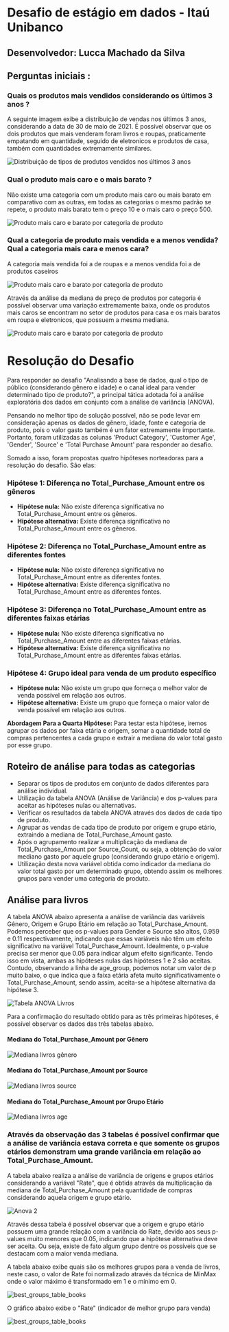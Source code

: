 # Desafio de estágio em dados - Itaú Unibanco

## Desenvolvedor: Lucca Machado da Silva


## Perguntas iniciais :

### Quais os produtos mais vendidos considerando os últimos 3 anos ? 

A seguinte imagem exibe a distribuição de vendas nos últimos 3 anos, considerando a data de 30 de maio de 2021. É possível observar que os dois produtos que mais venderam foram livros e roupas, praticamente empatando em quantidade, seguido de eletronicos e produtos de casa, também com quantidades extremamente similares.

![Distribuição de tipos de produtos vendidos nos últimos 3 anos](imgs/1.png)


### Qual o produto mais caro e o mais barato ?

Não existe uma categoria com um produto mais caro ou mais barato em comparativo com as outras, em todas as categorias o mesmo padrão se repete, o produto mais barato tem o preço 10 e o mais caro o preço 500.

![Produto mais caro e barato por categoria de produto](imgs/2.png)

### Qual a categoria de produto mais vendida e a menos vendida? Qual a categoria mais cara e menos cara?

A categoria mais vendida foi a de roupas e a menos vendida foi a de produtos caseiros

![Produto mais caro e barato por categoria de produto](imgs/3.png)

Através da análise da mediana de preço de produtos por categoria é possível observar uma variação extremamente baixa, onde os produtos mais caros se encontram no setor de produtos para casa e os mais baratos em roupa e eletronicos, que possuem a mesma mediana.

![Produto mais caro e barato por categoria de produto](imgs/4.png)


# Resolução do Desafio

Para responder ao desafio "Analisando a base de dados, qual o tipo de público (considerando gênero e idade) e o canal ideal para vender determinado tipo de produto?", a principal tática adotada foi a análise exploratória dos dados em conjunto com a análise de variância (ANOVA).

Pensando no melhor tipo de solução possível, não se pode levar em consideração apenas os dados de gênero, idade, fonte e categoria de produto, pois o valor gasto também é um fator extremamente importante. Portanto, foram utilizadas as colunas 'Product Category', 'Customer Age', 'Gender', 'Source' e 'Total Purchase Amount' para responder ao desafio.

Somado a isso, foram propostas quatro hipóteses norteadoras para a resolução do desafio. São elas:

### Hipótese 1: Diferença no Total_Purchase_Amount entre os gêneros

- **Hipótese nula:** Não existe diferença significativa no Total_Purchase_Amount entre os gêneros.
- **Hipótese alternativa:** Existe diferença significativa no Total_Purchase_Amount entre os gêneros.

### Hipótese 2: Diferença no Total_Purchase_Amount entre as diferentes fontes

- **Hipótese nula:** Não existe diferença significativa no Total_Purchase_Amount entre as diferentes fontes.
- **Hipótese alternativa:** Existe diferença significativa no Total_Purchase_Amount entre as diferentes fontes.

### Hipótese 3: Diferença no Total_Purchase_Amount entre as diferentes faixas etárias

- **Hipótese nula:** Não existe diferença significativa no Total_Purchase_Amount entre as diferentes faixas etárias.
- **Hipótese alternativa:** Existe diferença significativa no Total_Purchase_Amount entre as diferentes faixas etárias.

### Hipótese 4: Grupo ideal para venda de um produto específico

- **Hipótese nula:** Não existe um grupo que forneça o melhor valor de venda possível em relação aos outros.
- **Hipótese alternativa:** Existe um grupo que forneça o maior valor de venda possível em relação aos outros.

**Abordagem Para a Quarta Hipótese:** Para testar esta hipótese, iremos agrupar os dados por faixa etária e origem, somar a quantidade total de compras pertencentes a cada grupo e extrair a mediana do valor total gasto por esse grupo.

## Roteiro de análise para todas as categorias

- Separar os tipos de produtos em conjunto de dados diferentes para análise individual.
- Utilização da tabela ANOVA (Análise de Variância) e dos p-values para aceitar as hipóteses nulas ou alternativas.
- Verificar os resultados da tabela ANOVA através dos dados de cada tipo de produto.
- Agrupar as vendas de cada tipo de produto por origem e grupo etário, extraindo a mediana de Total_Purchase_Amount gasto.
- Após o agrupamento realizar a multiplicação da mediana de Total_Purchase_Amount por Source_Count, ou seja, a obtenção do valor mediano gasto por aquele grupo (considerando grupo etário e origem).
- Utilização desta nova variável obtida como indicador da mediana do valor total gasto por um determinado grupo, obtendo assim os melhores grupos para vender uma categoria de produto.

## Análise para livros

A tabela ANOVA abaixo apresenta a análise de variância das variáveis Gênero, Origem e Grupo Etário em relação ao Total_Purchase_Amount. Podemos perceber que os p-values para Gender e Source são altos, 0.959 e 0.11 respectivamente, indicando que essas variáveis não têm um efeito significativo na variável Total_Purchase_Amount. Idealmente, o p-value precisa ser menor que 0.05 para indicar algum efeito significante. Tendo isso em vista, ambas as hipóteses nulas das hipóteses 1 e 2 são aceitas. Contudo, observando a linha de age_group, podemos notar um valor de p muito baixo, o que indica que a faixa etária afeta muito significativamente o Total_Purchase_Amount, sendo assim, aceita-se a hipótese alternativa da hipótese 3.

![Tabela ANOVA Livros](imgs/books/livros_anova.png)

Para a confirmação do resultado obtido para as três primeiras hipóteses, é possível observar os dados das três tabelas abaixo.

#### Mediana do Total_Purchase_Amount por Gênero

![Mediana livros gênero](imgs/books/livros_1.png)

#### Mediana do Total_Purchase_Amount por Source

![Mediana livros source](imgs/books/livros_2.png)

#### Mediana do Total_Purchase_Amount por Grupo Etário

![Mediana livros age](imgs/books/livros_3.png)

### Através da observação das 3 tabelas é possível confirmar que a análise de variância estava correta e que somente os grupos etários demonstram uma grande variância em relação ao Total_Purchase_Amount.

A tabela abaixo realiza a análise de variância de origens e grupos etários considerando a variável "Rate", que é obtida através da multiplicação da mediana de Total_Purchase_Amount pela quantidade de compras considerando aquela origem e grupo etário.

![Anova 2](imgs/books/livros_anova2.png)

Através dessa tabela é possível observar que a origem e grupo etário possuem uma grande relação com a variância do Rate, devido aos seus p-values muito menores que 0.05, indicando que a hipótese alternativa deve ser aceita. Ou seja, existe de fato algum grupo dentre os possíveis que se destacam com a maior venda mediana.

A tabela abaixo exibe quais são os melhores grupos para a venda de livros, neste caso, o valor de Rate foi normalizado através da técnica de MinMax onde o valor máximo é transformado em 1 e o mínimo em 0.

![best_groups_table_books](imgs/books/best_groups_table_books.png)

O gráfico abaixo exibe o "Rate" (indicador de melhor grupo para venda)

![best_groups_table_books](imgs/books/best_groups_graph_books.png)






